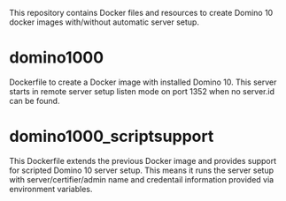 This repository contains Docker files and resources to create Domino 10 docker images with/without automatic server setup.

domino1000
==========
Dockerfile to create a Docker image with installed Domino 10. This server starts in remote server setup listen mode on port 1352
when no server.id can be found.


domino1000_scriptsupport
========================
This Dockerfile extends the previous Docker image and provides support for scripted Domino 10 server setup. This means it
runs the server setup with server/certifier/admin name and credentail information provided via environment variables.

